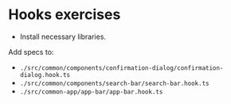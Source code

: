 # Hooks exercises

- Install necessary libraries.

Add specs to:

- `./src/common/components/confirmation-dialog/confirmation-dialog.hook.ts`
- `./src/common/components/search-bar/search-bar.hook.ts`
- `./src/common-app/app-bar/app-bar.hook.ts`
